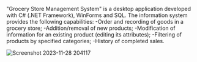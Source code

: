 "Grocery Store Management System" is a desktop application developed with C# (.NET Framework), WinForms and SQL. The information system provides the following capabilities:
  -Order and recording of goods in a grocery store;
  -Addition/removal of new products;
  -Modification of information for an existing product (editing its attributes);
  -Filtering of products by specified categories;
  -History of completed sales.

![Screenshot 2023-11-28 204117](https://github.com/EdisMc/GroceryStore_.NET/assets/92871901/45b4be13-bdcb-4a08-bbef-96f950f660ca)
